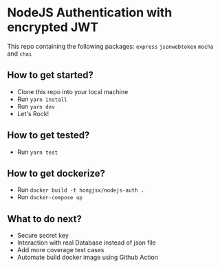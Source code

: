 # NodeJS Authentication with encrypted JWT

This repo containing the following packages: `express` `jsonwebtoken` `mocha` and `chai`

## How to get started?
- Clone this repo into your local machine
- Run `yarn install`
- Run `yarn dev`
- Let's Rock!

## How to get tested?
- Run `yarn test`

## How to get dockerize?
- Run `docker build -t hongjsx/nodejs-auth . `
- Run `docker-compose up`

## What to do next?
- Secure secret key
- Interaction with real Database instead of json file
- Add more coverage test cases
- Automate build docker image using Github Action
